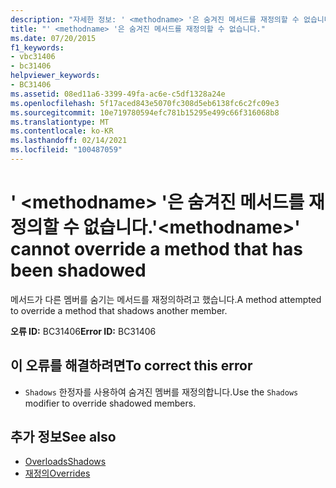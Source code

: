 ```yaml
---
description: "자세한 정보: ' <methodname> '은 숨겨진 메서드를 재정의할 수 없습니다."
title: "' <methodname> '은 숨겨진 메서드를 재정의할 수 없습니다."
ms.date: 07/20/2015
f1_keywords:
- vbc31406
- bc31406
helpviewer_keywords:
- BC31406
ms.assetid: 08ed11a6-3399-49fa-ac6e-c5df1328a24e
ms.openlocfilehash: 5f17aced843e5070fc308d5eb6138fc6c2fc09e3
ms.sourcegitcommit: 10e719780594efc781b15295e499c66f316068b8
ms.translationtype: MT
ms.contentlocale: ko-KR
ms.lasthandoff: 02/14/2021
ms.locfileid: "100487059"
---
```

# <a name="methodname-cannot-override-a-method-that-has-been-shadowed"></a><span data-ttu-id="db044-103">' \<methodname> '은 숨겨진 메서드를 재정의할 수 없습니다.</span><span class="sxs-lookup"><span data-stu-id="db044-103">'\<methodname>' cannot override a method that has been shadowed</span></span>

<span data-ttu-id="db044-104">메서드가 다른 멤버를 숨기는 메서드를 재정의하려고 했습니다.</span><span class="sxs-lookup"><span data-stu-id="db044-104">A method attempted to override a method that shadows another member.</span></span>  
  
 <span data-ttu-id="db044-105">**오류 ID:** BC31406</span><span class="sxs-lookup"><span data-stu-id="db044-105">**Error ID:** BC31406</span></span>  
  
## <a name="to-correct-this-error"></a><span data-ttu-id="db044-106">이 오류를 해결하려면</span><span class="sxs-lookup"><span data-stu-id="db044-106">To correct this error</span></span>  
  
- <span data-ttu-id="db044-107">`Shadows` 한정자를 사용하여 숨겨진 멤버를 재정의합니다.</span><span class="sxs-lookup"><span data-stu-id="db044-107">Use the `Shadows` modifier to override shadowed members.</span></span>  
  
## <a name="see-also"></a><span data-ttu-id="db044-108">추가 정보</span><span class="sxs-lookup"><span data-stu-id="db044-108">See also</span></span>

- [<span data-ttu-id="db044-109">Overloads</span><span class="sxs-lookup"><span data-stu-id="db044-109">Shadows</span></span>](../language-reference/modifiers/shadows.md)
- [<span data-ttu-id="db044-110">재정의</span><span class="sxs-lookup"><span data-stu-id="db044-110">Overrides</span></span>](../language-reference/modifiers/overrides.md)
